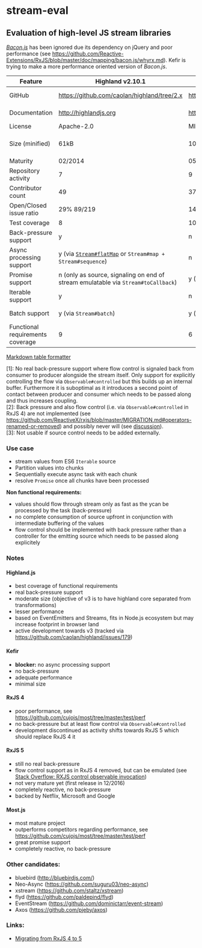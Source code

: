 # stream-eval

## Evaluation of high-level JS stream libraries

[_Bacon.js_](https://baconjs.github.io/) has been ignored due its dependency on jQuery and poor performance (see https://github.com/Reactive-Extensions/RxJS/blob/master/doc/mapping/bacon.js/whyrx.md). Kefir is trying to make a more performance oriented version of _Bacon.js_.

| Feature                          | Highland v2.10.1                                                                                            | Kefir v3.6.1                       | RxJS v4.1.0                                                                                  | RxJS v5.0.2                                     | Most.js 1.1.1                                                                                                                                                                                        |
|----------------------------------|-------------------------------------------------------------------------------------------------------------|------------------------------------|----------------------------------------------------------------------------------------------|-------------------------------------------------|------------------------------------------------------------------------------------------------------------------------------------------------------------------------------------------------------|
| GitHub                           | https://github.com/caolan/highland/tree/2.x                                                                 | https://github.com/rpominov/kefir  | https://github.com/Reactive-Extensions/RxJS                                                  | https://github.com/ReactiveX/RxJS               | https://github.com/cujojs/most                                                                                                                                                                       |
| Documentation                    | http://highlandjs.org                                                                                       | https://rpominov.github.io/kefir/  | https://github.com/Reactive-Extensions/RxJS/tree/master/doc                                  | http://reactivex.io/rxjs/                       | https://github.com/cujojs/most/blob/master/docs/api.md                                                                                                                                               |
| License                          | Apache-2.0                                                                                                  | MIT                                | Apache-2.0                                                                                   | Apache-2.0                                      | MIT                                                                                                                                                                                                  |
| Size (minified)                  | 61kB                                                                                                        | 10kB                               | 141kB (complete but also support for custom builds), e.g. 78kB (rx.min.js + rx.async.min.js) | 143kB                                           | 42kB                                                                                                                                                                                                 |
| Maturity                         | 02/2014                                                                                                     | 05/2014                            | 02/2013                                                                                      | 12/2016                                         | 11/2013                                                                                                                                                                                              |
| Repository activity              | 7                                                                                                           | 9                                  | 10                                                                                           | 10                                              | 10                                                                                                                                                                                                   |
| Contributor count                | 49                                                                                                          | 37                                 | 273                                                                                          | 107                                             | 36                                                                                                                                                                                                   |
| Open/Closed issue ratio          | 29% 89/219                                                                                                  | 14% 24/143                         | 24% 185/594                                                                                  | 16% 145/768                                     | 16% 26/132                                                                                                                                                                                           |
| Test coverage                    | 8                                                                                                           | 10                                 | 10                                                                                           | 10                                              | 10                                                                                                                                                                                                   |
| Back-pressure support            | y                                                                                                           | n                                  | n<sup>[[1]](#fn1)</sup>                                                                      | n<sup>[[2]](#fn2)</sup>                         | n                                                                                                                                                                                                    |
| Async processing support         | y (via [`Stream#flatMap`](https://github.com/caolan/highland/issues/290) or `Stream#map + Stream#sequence`) | n                                  | y (via `Observable#flatMap`)                                                                 | y (via `Observable#mergeMap`)                   | y (via `stream#concatMap`)                                                                                                                                                                           |
| Promise support                  | n (only as source, signaling on end of stream emulatable via `Stream#toCallback`)                           | y (via `observer#toPromise`)       | y (via `Observable#toPromise`)                                                               | y (via `Observable#toPromise`)                  | y                                                                                                                                                                                                    |
| Iterable support                 | y                                                                                                           | n                                  | y (via `Observable.from`)                                                                    | y (via `Observable.from`)<sup>[[3]](#fn3)</sup> | y (via `most.from`)<sup>[[3]](#fn3)</sup>                                                                                                                                                            |
| Batch support                    | y (via `Stream#batch`)                                                                                      | y (via `observer#bufferWithCount`) | y (via `Observable#bufferWithCount`)                                                         | y (via `Observable#bufferCount`)                | y (pluggable via `stream#transduce` with `transducers.partitionAll` from [transducers-js](http://cognitect-labs.github.io/transducers-js/classes/transducers.html#methods_transducers.partitionAll)) |
| Functional requirements coverage | 9                                                                                                           | 6                                  | 9                                                                                            | 8                                               | 8                                                                                                                                                                                                    |

[Markdown table formatter](http://www.tablesgenerator.com/markdown_tables)

<a name="fn1">[1]</a>: No real back-pressure support where flow control is signaled back from consumer to producer alongside the stream itself. Only support for explicitly controlling the flow via `Observable#controlled` but this builds up an internal buffer. Furthermore it is suboptimal as it introduces a second point of contact between producer and consumer which needs to be passed along and thus increases coupling.  
<a name="fn2">[2]</a>: Back pressure and also flow control (i.e. via `Observable#controlled` in RxJS 4) are not implemented (see https://github.com/ReactiveX/rxjs/blob/master/MIGRATION.md#operators-renamed-or-removed) and possibly never will (see [discussion](https://github.com/ReactiveX/rxjs/issues/71)).  
<a name="fn3">[3]</a>: Not usable if source control needs to be added externally.  

### Use case
- stream values from ES6 `Iterable` source
- Partition values into chunks
- Sequentially execute async task with each chunk
- resolve `Promise` once all chunks have been processed

__Non functional requirements:__
- values should flow through stream only as fast as the ycan be processed by the task (back-pressure)
- no complete consumption of source upfront in conjunction with intermediate buffering of the values
- flow control should be implemented with back pressure rather than a controller for the emitting source which needs to be passed along explicitely

### Notes

#### Highland.js
- best coverage of functional requirements
- real back-pressure support
- moderate size (objective of v3 is to have highland core separated from transformations)
- lesser performance
- based on EventEmitters and Streams, fits in Node.js ecosystem but may increase footprint in browser land
- active development towards v3 (tracked via https://github.com/caolan/highland/issues/179)

#### Kefir
- __blocker:__ no async processing support
- no back-pressure
- adequate performance
- minimal size

#### RxJS 4
- poor performance, see https://github.com/cujojs/most/tree/master/test/perf
- no back-pressure but at least flow control via `Observable#controlled`
- development discontinued as activity shifts towards RxJS 5 which should replace RxJS 4 it

#### RxJS 5
- still no real back-pressure
- flow control support as in RxJS 4 removed, but can be emulated (see [Stack Overflow: RXJS control observable invocation](http://stackoverflow.com/a/35347136/893797))
- not very mature yet (first release in 12/2016)
- completely reactive, no back-pressure
- backed by Netflix, Microsoft and Google

#### Most.js
- most mature project
- outperforms competitors regarding performance, see https://github.com/cujojs/most/tree/master/test/perf
- great promise support
- completely reactive, no back-pressure

### Other candidates:

- bluebird (http://bluebirdjs.com/)
- Neo-Async (https://github.com/suguru03/neo-async)
- xstream (https://github.com/staltz/xstream)
- flyd (https://github.com/paldepind/flyd)
- EventStream (https://github.com/dominictarr/event-stream)
- Axos (https://github.com/pjeby/axos)

### Links:

- [Migrating from RxJS 4 to 5](https://github.com/ReactiveX/rxjs/blob/master/MIGRATION.md)
